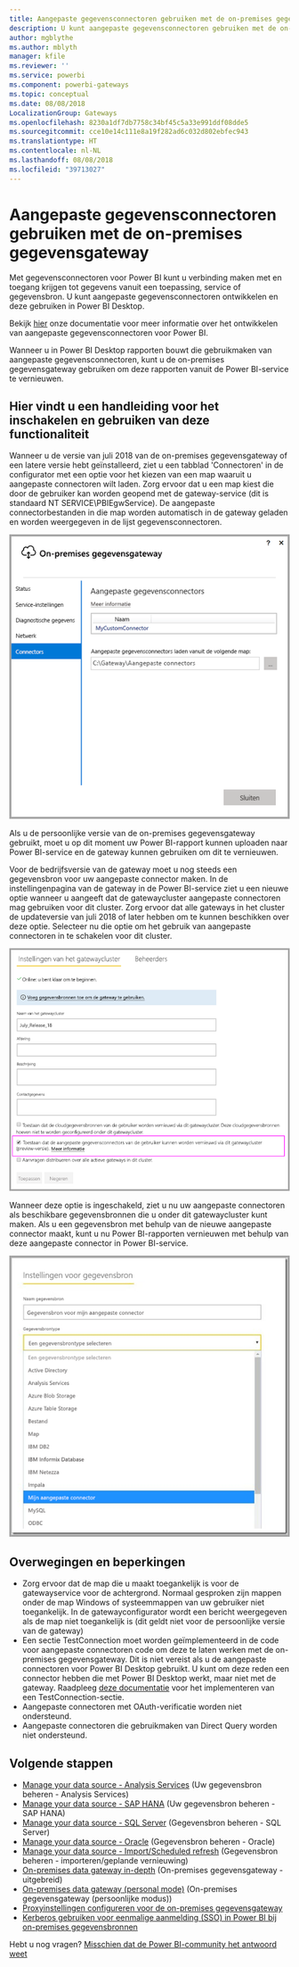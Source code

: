 ```yaml
---
title: Aangepaste gegevensconnectoren gebruiken met de on-premises gegevensgateway
description: U kunt aangepaste gegevensconnectoren gebruiken met de on-premises gegevensgateway.
author: mgblythe
ms.author: mblyth
manager: kfile
ms.reviewer: ''
ms.service: powerbi
ms.component: powerbi-gateways
ms.topic: conceptual
ms.date: 08/08/2018
LocalizationGroup: Gateways
ms.openlocfilehash: 8230a1df7db7758c34bf45c5a33e991ddf08dde5
ms.sourcegitcommit: cce10e14c111e8a19f282ad6c032d802ebfec943
ms.translationtype: HT
ms.contentlocale: nl-NL
ms.lasthandoff: 08/08/2018
ms.locfileid: "39713027"
---
```

# <a name="use-custom-data-connectors-with-the-on-premises-data-gateway"></a>Aangepaste gegevensconnectoren gebruiken met de on-premises gegevensgateway

Met gegevensconnectoren voor Power BI kunt u verbinding maken met en toegang krijgen tot gegevens vanuit een toepassing, service of gegevensbron. U kunt aangepaste gegevensconnectoren ontwikkelen en deze gebruiken in Power BI Desktop.

Bekijk [hier](http://aka.ms/dataconnectors) onze documentatie voor meer informatie over het ontwikkelen van aangepaste gegevensconnectoren voor Power BI.

Wanneer u in Power BI Desktop rapporten bouwt die gebruikmaken van aangepaste gegevensconnectoren, kunt u de on-premises gegevensgateway gebruiken om deze rapporten vanuit de Power BI-service te vernieuwen.

## <a name="here-is-a-guide-on-how-to-enable-and-use-this-capability"></a>Hier vindt u een handleiding voor het inschakelen en gebruiken van deze functionaliteit

Wanneer u de versie van juli 2018 van de on-premises gegevensgateway of een latere versie hebt geïnstalleerd, ziet u een tabblad 'Connectoren' in de configurator met een optie voor het kiezen van een map waaruit u aangepaste connectoren wilt laden. Zorg ervoor dat u een map kiest die door de gebruiker kan worden geopend met de gateway-service (dit is standaard NT SERVICE\PBIEgwService). De aangepaste connectorbestanden in die map worden automatisch in de gateway geladen en worden weergegeven in de lijst gegevensconnectoren.

![Aangepaste connector 1](media/service-gateway-custom-connectors/gateway-onprem-customconnector1.png)

Als u de persoonlijke versie van de on-premises gegevensgateway gebruikt, moet u op dit moment uw Power BI-rapport kunnen uploaden naar Power BI-service en de gateway kunnen gebruiken om dit te vernieuwen.

Voor de bedrijfsversie van de gateway moet u nog steeds een gegevensbron voor uw aangepaste connector maken. In de instellingenpagina van de gateway in de Power BI-service ziet u een nieuwe optie wanneer u aangeeft dat de gatewaycluster aangepaste connectoren mag gebruiken voor dit cluster. Zorg ervoor dat alle gateways in het cluster de updateversie van juli 2018 of later hebben om te kunnen beschikken over deze optie. Selecteer nu die optie om het gebruik van aangepaste connectoren in te schakelen voor dit cluster.

![Aangepaste connector 2](media/service-gateway-custom-connectors/gateway-onprem-customconnector2.png)

Wanneer deze optie is ingeschakeld, ziet u nu uw aangepaste connectoren als beschikbare gegevensbronnen die u onder dit gatewaycluster kunt maken. Als u een gegevensbron met behulp van de nieuwe aangepaste connector maakt, kunt u nu Power BI-rapporten vernieuwen met behulp van deze aangepaste connector in Power BI-service.

![Aangepaste connector 3](media/service-gateway-custom-connectors/gateway-onprem-customconnector3.png)

## <a name="considerations-and-limitations"></a>Overwegingen en beperkingen

* Zorg ervoor dat de map die u maakt toegankelijk is voor de gatewayservice voor de achtergrond. Normaal gesproken zijn mappen onder de map Windows of systeemmappen van uw gebruiker niet toegankelijk. In de gatewayconfigurator wordt een bericht weergegeven als de map niet toegankelijk is (dit geldt niet voor de persoonlijke versie van de gateway)
* Een sectie TestConnection moet worden geïmplementeerd in de code voor aangepaste connectoren code om deze te laten werken met de on-premises gegevensgateway. Dit is niet vereist als u de aangepaste connectoren voor Power BI Desktop gebruikt. U kunt om deze reden een connector hebben die met Power BI Desktop werkt, maar niet met de gateway. Raadpleeg [deze documentatie](https://github.com/Microsoft/DataConnectors/blob/master/docs/m-extensions.md#implementing-testconnection-for-gateway-support) voor het implementeren van een TestConnection-sectie.
* Aangepaste connectoren met OAuth-verificatie worden niet ondersteund.
* Aangepaste connectoren die gebruikmaken van Direct Query worden niet ondersteund.

## <a name="next-steps"></a>Volgende stappen

* [Manage your data source - Analysis Services](service-gateway-enterprise-manage-ssas.md) (Uw gegevensbron beheren - Analysis Services)  
* [Manage your data source - SAP HANA](service-gateway-enterprise-manage-sap.md) (Uw gegevensbron beheren - SAP HANA)  
* [Manage your data source - SQL Server](service-gateway-enterprise-manage-sql.md) (Gegevensbron beheren - SQL Server)  
* [Manage your data source - Oracle](service-gateway-onprem-manage-oracle.md) (Gegevensbron beheren - Oracle)  
* [Manage your data source - Import/Scheduled refresh](service-gateway-enterprise-manage-scheduled-refresh.md) (Gegevensbron beheren - importeren/geplande vernieuwing)  
* [On-premises data gateway in-depth](service-gateway-onprem-indepth.md) (On-premises gegevensgateway - uitgebreid)  
* [On-premises data gateway (personal mode)](service-gateway-personal-mode.md) (On-premises gegevensgateway (persoonlijke modus))
* [Proxyinstellingen configureren voor de on-premises gegevensgateway](service-gateway-proxy.md)  
* [Kerberos gebruiken voor eenmalige aanmelding (SSO) in Power BI bij on-premises gegevensbronnen](service-gateway-kerberos-for-sso-pbi-to-on-premises-data.md)  

Hebt u nog vragen? [Misschien dat de Power BI-community het antwoord weet](http://community.powerbi.com/)
